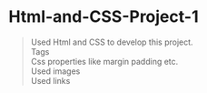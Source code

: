 # Html-and-CSS-Project-1
>Used Html and CSS to develop this project.<br>
>Tags <br>
>Css properties like margin padding etc.<br>
>Used images<br>
>Used links<br>

